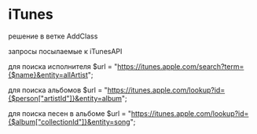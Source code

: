 # iTunes

решение в ветке AddClass

запросы посылаемые к iTunesAPI

для поиска исполнителя      $url = "https://itunes.apple.com/search?term={$name}&entity=allArtist";

для поиска альбомов         $url = "https://itunes.apple.com/lookup?id={$person["artistId"]}&entity=album";

для поиска песен в альбоме  $url = "https://itunes.apple.com/lookup?id={$album["collectionId"]}&entity=song";
